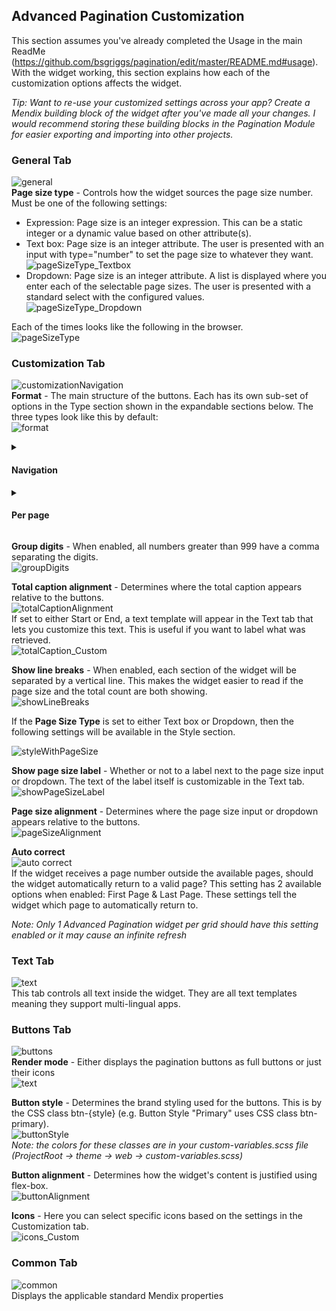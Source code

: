 ## Advanced Pagination Customization
This section assumes you've already completed the Usage in the main ReadMe (https://github.com/bsgriggs/pagination/edit/master/README.md#usage). With the widget working, this section explains how each of the customization options affects the widget.  
  
_Tip: Want to re-use your customized settings across your app? Create a Mendix building block of the widget after you've made all your changes. I would recommend storing these building blocks in the Pagination Module for easier exporting and importing into other projects._

### General Tab
![general](https://github.com/bsgriggs/pagination/blob/media_v2/general.png)  
**Page size type** - Controls how the widget sources the page size number. Must be one of the following settings:
- Expression: Page size is an integer expression. This can be a static integer or a dynamic value based on other attribute(s).
- Text box: Page size is an integer attribute. The user is presented with an input with type="number" to set the page size to whatever they want.  
![pageSizeType_Textbox](https://github.com/bsgriggs/pagination/blob/media_v2/customization/pageSizeType_Textbox.png)  
- Dropdown: Page size is an integer attribute. A list is displayed where you enter each of the selectable page sizes. The user is presented with a standard select with the configured values.  
![pageSizeType_Dropdown](https://github.com/bsgriggs/pagination/blob/media_v2/customization/pageSizeType_Dropdown.png)

Each of the times looks like the following in the browser.  
![pageSizeType](https://github.com/bsgriggs/pagination/blob/media_v2/customization/pageSizeType.png)  

### Customization Tab
![customizationNavigation](https://github.com/bsgriggs/pagination/blob/media_v2/customization/customizationNavigation.png)  
**Format** - The main structure of the buttons. Each has its own sub-set of options in the Type section shown in the expandable sections below. The three types look like this by default:   
![format](https://github.com/bsgriggs/pagination/blob/media_v2/customization/format.png)  


<details>
<summary><h4>Navigation</h4></summary>

**Include end buttons** - Show buttons to navigate to the first and last page.  
![includeEndButtons](https://github.com/bsgriggs/pagination/blob/media_v2/customization/includeEndButtons.png)  

**Page display type** - Determines the format of the text in the middle of the buttons. Each part of the text can be customized in the Text tab (e.g. "Page" or "of"). If set to Custom, a text template appears for you to enter whatever you want.  
![pageDisplayType](https://github.com/bsgriggs/pagination/blob/media_v2/customization/pageDisplayType.png)  
 
</details>

<details>
<summary><h4>Per page</h4></summary>

![customizationPerPage](https://github.com/bsgriggs/pagination/blob/media_v2/customization/customizationPerPage.png)  

**Include end buttons** - Show buttons to navigate to the first and last page.  
![includeEndButtons](https://github.com/bsgriggs/pagination/blob/media_v2/customization/includeEndButtons.png)  

**Page offset** - The number of pages away from the current page to display in the list. Should be at least 1.  
![pageOffset_Middle](https://github.com/bsgriggs/pagination/blob/media_v2/customization/pageOffset_Middle.png)  

**Page break** - Determines what is displayed in any gaps in the pages. The Ellipses icon follows the color of the Button Style in the Buttons tab. The icon itself can also be customized in the Buttons tab.  
![pageBreak](https://github.com/bsgriggs/pagination/blob/media_v2/customization/pageBreak.png)  
 
</details>

**Group digits** - When enabled, all numbers greater than 999 have a comma separating the digits.  
![groupDigits](https://github.com/bsgriggs/pagination/blob/media_v2/customization/groupDigits.png)  

**Total caption alignment** - Determines where the total caption appears relative to the buttons.  
![totalCaptionAlignment](https://github.com/bsgriggs/pagination/blob/media_v2/customization/totalCaptionAlignment.png)  
If set to either Start or End, a text template will appear in the Text tab that lets you customize this text. This is useful if you want to label what was retrieved.  
![totalCaption_Custom](https://github.com/bsgriggs/pagination/blob/media_v2/customization/totalCaption_Custom.png)  

**Show line breaks** - When enabled, each section of the widget will be separated by a vertical line. This makes the widget easier to read if the page size and the total count are both showing.  
![showLineBreaks](https://github.com/bsgriggs/pagination/blob/media_v2/customization/showLineBreaks.png)  

If the **Page Size Type** is set to either Text box or Dropdown, then the following settings will be available in the Style section.

![styleWithPageSize](https://github.com/bsgriggs/pagination/blob/media_v2/customization/styleWithPageSize.png)  

**Show page size label** - Whether or not to a label next to the page size input or dropdown. The text of the label itself is customizable in the Text tab.  
![showPageSizeLabel](https://github.com/bsgriggs/pagination/blob/media_v2/customization/showPageSizeLabel.png)  

**Page size alignment** - Determines where the page size input or dropdown appears relative to the buttons.  
![pageSizeAlignment](https://github.com/bsgriggs/pagination/blob/media_v2/customization/pageSizeAlignment.png)  

**Auto correct**  
![auto correct](https://github.com/bsgriggs/pagination/blob/media_v2/customization/autoCorrect.png)  
If the widget receives a page number outside the available pages, should the widget automatically return to a valid page? This setting has 2 available options when enabled: First Page & Last Page. These settings tell the widget which page to automatically return to.  

_Note: Only 1 Advanced Pagination widget per grid should have this setting enabled or it may cause an infinite refresh_

### Text Tab
![text](https://github.com/bsgriggs/pagination/blob/media_v2/customization/text.png)  
This tab controls all text inside the widget. They are all text templates meaning they support multi-lingual apps.

### Buttons Tab
![buttons](https://github.com/bsgriggs/pagination/blob/media_v2/customization/buttons.png)  
**Render mode** - Either displays the pagination buttons as full buttons or just their icons  
![text](https://github.com/bsgriggs/pagination/blob/media_v2/customization/renderMode.png)  

**Button style** - Determines the brand styling used for the buttons. This is by the CSS class btn-{style} (e.g. Button Style "Primary" uses CSS class btn-primary).  
![buttonStyle](https://github.com/bsgriggs/pagination/blob/media_v2/customization/buttonStyle.png)  
_Note: the colors for these classes are in your custom-variables.scss file (ProjectRoot -> theme -> web -> custom-variables.scss)_  

**Button alignment** - Determines how the widget's content is justified using flex-box.  
![buttonAlignment](https://github.com/bsgriggs/pagination/blob/media_v2/customization/buttonAlignment.png)  

**Icons** - Here you can select specific icons based on the settings in the Customization tab.  
![icons_Custom](https://github.com/bsgriggs/pagination/blob/media_v2/customization/icons_Custom.png)  

### Common Tab
![common](https://github.com/bsgriggs/pagination/blob/media_v2/customization/common.png)  
Displays the applicable standard Mendix properties
